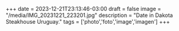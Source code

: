 +++
date = 2023-12-21T23:13:46-03:00
draft = false
image = "/media/IMG_20231221_223201.jpg"
description = "Date in Dakota Steakhouse Uruguay."
tags = ['photo','foto','image','imagen']
+++
